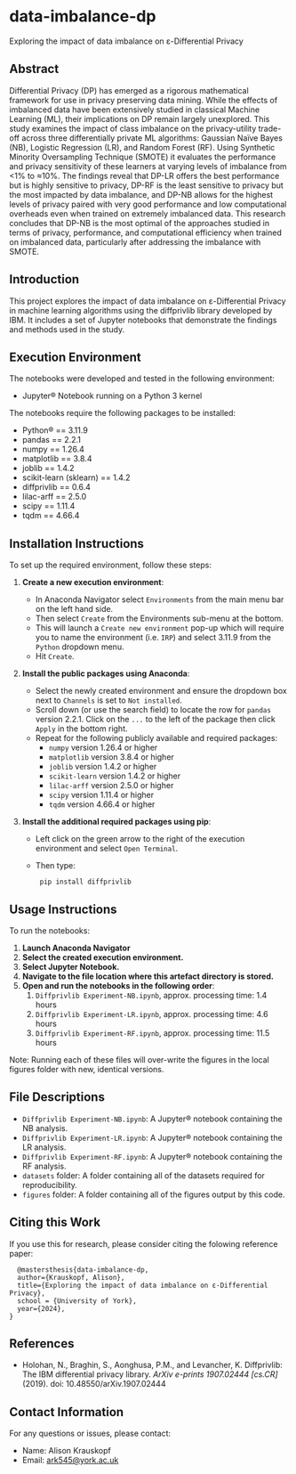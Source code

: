 # data-imbalance-dp
Exploring the impact of data imbalance on ε-Differential Privacy

## Abstract
Differential Privacy (DP) has emerged as a rigorous mathematical framework for use in privacy preserving data mining. While the effects of imbalanced data have been extensively studied in classical Machine Learning (ML), their implications on DP remain largely unexplored. This study examines the impact of class imbalance on the privacy-utility trade-off across three differentially private ML algorithms: Gaussian Naïve Bayes (NB), Logistic Regression (LR), and Random Forest (RF). Using Synthetic Minority Oversampling Technique (SMOTE) it evaluates the performance and privacy sensitivity of these learners at varying levels of imbalance
from <1% to ≈10%. The findings reveal that DP-LR offers the best performance but is highly sensitive to privacy, DP-RF is the least sensitive to privacy but the most impacted by data imbalance, and DP-NB allows for the highest levels of privacy paired with very good performance and low computational overheads even when trained on extremely imbalanced data. This research concludes that DP-NB is the most optimal of the approaches studied in terms of privacy, performance, and computational efficiency when trained on imbalanced data, particularly after addressing the imbalance with SMOTE.

## Introduction
This project explores the impact of data imbalance on ε-Differential Privacy in machine learning algorithms using the diffprivlib library developed by IBM. It includes a set of Jupyter notebooks that demonstrate the findings and methods used in the study.

## Execution Environment
The notebooks were developed and tested in the following environment:
- Jupyter® Notebook running on a Python 3 kernel 

The notebooks require the following packages to be installed:
- Python® == 3.11.9
- pandas == 2.2.1
- numpy == 1.26.4
- matplotlib == 3.8.4
- joblib == 1.4.2
- scikit-learn (sklearn) == 1.4.2
- diffprivlib == 0.6.4
- lilac-arff == 2.5.0
- scipy == 1.11.4
- tqdm == 4.66.4

## Installation Instructions
To set up the required environment, follow these steps:

1. **Create a new execution environment**:
    * In Anaconda Navigator select `Environments` from the main menu bar on the left hand side. 
    * Then select `Create` from the Environments sub-menu at the bottom. 
    * This will launch a `Create new environment` pop-up which will require you to name the environment (i.e. `IRP`) and select 3.11.9 from the `Python` dropdown menu. 
    * Hit `Create`.

2. **Install the public packages using Anaconda**:
    * Select the newly created environment and ensure the dropdown box next to `Channels` is set to `Not installed`.
    * Scroll down (or use the search field) to locate the row for `pandas` version 2.2.1. Click on the `...` to the left of the package then click `Apply` in the bottom right.
    * Repeat for the following publicly available and required packages:
        * `numpy` version 1.26.4 or higher
        * `matplotlib` version 3.8.4 or higher
        * `joblib` version 1.4.2 or higher
        * `scikit-learn` version 1.4.2 or higher
        * `lilac-arff` version 2.5.0 or higher
        * `scipy` version 1.11.4 or higher
        * `tqdm` version 4.66.4 or higher

3. **Install the additional required packages using pip**:
    * Left click on the green arrow to the right of the execution environment and select `Open Terminal`.
    *  Then type:

            pip install diffprivlib

## Usage Instructions
To run the notebooks:

1. **Launch Anaconda Navigator**
2. **Select the created execution environment.**
3. **Select Jupyter Notebook.**
4. **Navigate to the file location where this artefact directory is stored.**
5. **Open and run the notebooks in the following order**:
    1. `Diffprivlib Experiment-NB.ipynb`, approx. processing time: 1.4 hours
    2. `Diffprivlib Experiment-LR.ipynb`, approx. processing time: 4.6 hours
    3. `Diffprivlib Experiment-RF.ipynb`, approx. processing time: 11.5 hours

Note: Running each of these files will over-write the figures in the local figures folder with new, identical versions.

## File Descriptions
- `Diffprivlib Experiment-NB.ipynb`: A Jupyter® notebook containing the NB analysis.
- `Diffprivlib Experiment-LR.ipynb`: A Jupyter®  notebook containing the LR analysis.
- `Diffprivlib Experiment-RF.ipynb`: A Jupyter® notebook containing the RF analysis.
- `datasets` folder: A folder containing all of the datasets required for reproducibility.
- `figures` folder: A folder containing all of the figures output by this code.

## Citing this Work
If you use this for research, please consider citing the folowing reference paper:
```
  @mastersthesis{data-imbalance-dp,
  author={Krauskopf, Alison},
  title={Exploring the impact of data imbalance on ε-Differential Privacy},
  school = {University of York},
  year={2024},
}
```

## References
- Holohan, N., Braghin, S., Aonghusa, P.M., and Levancher, K. Diffprivlib: The IBM differential privacy library. *ArXiv e-prints 1907.02444 [cs.CR]* (2019). doi: 10.48550/arXiv.1907.02444

## Contact Information
For any questions or issues, please contact:
- Name: Alison Krauskopf
- Email: ark545@york.ac.uk
